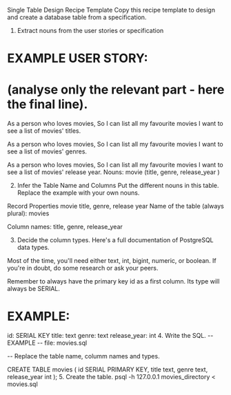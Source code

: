 Single Table Design Recipe Template
Copy this recipe template to design and create a database table from a specification.

1. Extract nouns from the user stories or specification
# EXAMPLE USER STORY:
# (analyse only the relevant part - here the final line).

As a person who loves movies,
So I can list all my favourite movies
I want to see a list of movies' titles.

As a person who loves movies,
So I can list all my favourite movies
I want to see a list of movies' genres.

As a person who loves movies,
So I can list all my favourite movies
I want to see a list of movies' release year.
Nouns:
movie (title, genre, release_year )

2. Infer the Table Name and Columns
Put the different nouns in this table. Replace the example with your own nouns.

Record	Properties
movie	title, genre, release year
Name of the table (always plural): movies

Column names: title, genre, release_year

3. Decide the column types.
Here's a full documentation of PostgreSQL data types.

Most of the time, you'll need either text, int, bigint, numeric, or boolean. If you're in doubt, do some research or ask your peers.

Remember to always have the primary key id as a first column. Its type will always be SERIAL.

# EXAMPLE:

id: SERIAL KEY
title: text
genre: text
release_year: int
4. Write the SQL.
-- EXAMPLE
-- file: movies.sql

-- Replace the table name, columm names and types.

CREATE TABLE movies (
  id SERIAL PRIMARY KEY,
  title text,
  genre text,
  release_year int
);
5. Create the table.
psql -h 127.0.0.1 movies_directory < movies.sql
